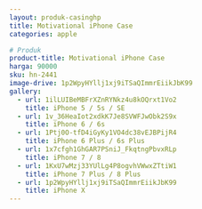 ```yaml
---
layout: produk-casinghp
title: Motivational iPhone Case
categories: apple

# Produk
product-title: Motivational iPhone Case
harga: 90000
sku: hn-2441
image-drive: 1p2WpyHYllj1xj9iTSaQImmrEiikJbK99
gallery:
  - url: 1ilLUIBeMBFrXZnRYNkz4u8kOQrxt1Vo2
    title: iPhone 5 / 5s / SE
  - url: 1v_36HeaIot2xdkK7Je8SVWFJwObk2S9x
    title: iPhone 6 / 6s
  - url: 1Ptj0O-tfD4iGyKy1VO4dc38vEJBPijR4
    title: iPhone 6 Plus / 6s Plus
  - url: 1x7cfgh1GhGAR7PSniJ_FkqtngPbvxRLp
    title: iPhone 7 / 8
  - url: 1KxU7wMzj33YUlLg4P8ogvhVWwxZTtiW1
    title: iPhone 7 Plus / 8 Plus
  - url: 1p2WpyHYllj1xj9iTSaQImmrEiikJbK99
    title: iPhone X
---
```

